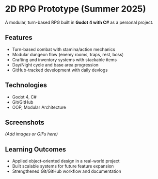 # 2D RPG Prototype (Summer 2025)
A modular, turn-based RPG built in **Godot 4 with C#** as a personal project.

## Features
- Turn-based combat with stamina/action mechanics
- Modular dungeon flow (enemy rooms, traps, rest, boss)
- Crafting and inventory systems with stackable items
- Day/Night cycle and base area progression
- GitHub-tracked development with daily devlogs

## Technologies
- Godot 4, C#
- Git/GitHub
- OOP, Modular Architecture

## Screenshots
*(Add images or GIFs here)*

## Learning Outcomes
- Applied object-oriented design in a real-world project
- Built scalable systems for future feature expansion
- Strengthened Git/GitHub workflow and documentation
